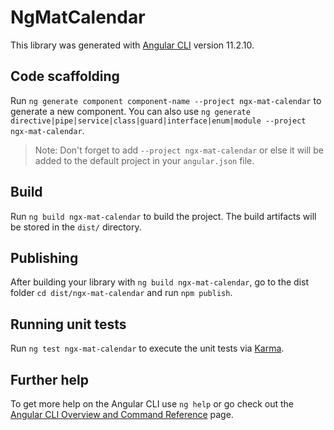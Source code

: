 # NgMatCalendar

This library was generated with [Angular CLI](https://github.com/angular/angular-cli) version 11.2.10.

## Code scaffolding

Run `ng generate component component-name --project ngx-mat-calendar` to generate a new component. You can also use `ng generate directive|pipe|service|class|guard|interface|enum|module --project ngx-mat-calendar`.
> Note: Don't forget to add `--project ngx-mat-calendar` or else it will be added to the default project in your `angular.json` file. 

## Build

Run `ng build ngx-mat-calendar` to build the project. The build artifacts will be stored in the `dist/` directory.

## Publishing

After building your library with `ng build ngx-mat-calendar`, go to the dist folder `cd dist/ngx-mat-calendar` and run `npm publish`.

## Running unit tests

Run `ng test ngx-mat-calendar` to execute the unit tests via [Karma](https://karma-runner.github.io).

## Further help

To get more help on the Angular CLI use `ng help` or go check out the [Angular CLI Overview and Command Reference](https://angular.io/cli) page.
